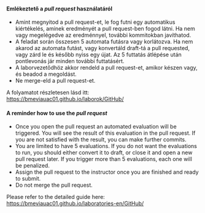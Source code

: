 #### Emlékeztető a _pull request_ használatáról

- Amint megnyitod a pull request-et, le fog futni egy automatikus kiértékelés, aminek eredményét a pull request-ben fogod látni. Ha nem vagy megelégedve az eredménnyel, további kommitokban javíthatod.
- A feladat során összesen 5 automata futásra vagy korlátozva. Ha nem akarod az automata futást, vagy konvertáld draft-tá a pull requested, vagy zárd le és később nyiss egy újat. Az 5 futtatás átlépése után pontlevonás jár minden további futtatásért.
- A laborvezetődhöz akkor rendeld a pull request-et, amikor készen vagy, és beadod a megoldást.
- Ne merge-eld a pull request-et.

A folyamatot részletesen lásd itt: <https://bmeviauac01.github.io/laborok/GitHub/>

#### A reminder how to use the _pull request_

- Once you open the pull request an automated evaluation will be triggered. You will see the result of this evaluation in the pull request. If you are not satisfied with the result, you can make further commits.
- You are limited to have 5 evaluations. If you do not want the evaluations to run, you should either convert it to draft, or close it and open a new pull request later. If you trigger more than 5 evaluations, each one will be penalized.
- Assign the pull request to the instructor once you are finished and ready to submit.
- Do not merge the pull request.

Please refer to the detailed guide here: <https://bmeviauac01.github.io/laboratories-en/GitHub/>
